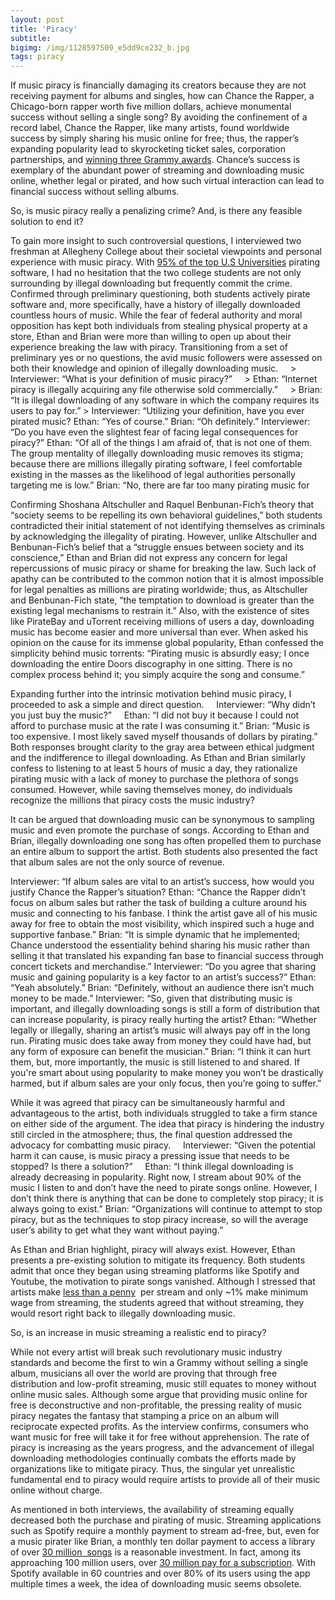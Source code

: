 ```yaml
---
layout: post
title: 'Piracy'
subtitle:
bigimg: /img/1128597509_e5dd9ce232_b.jpg
tags: piracy
---
```

  
If music piracy is financially damaging its creators because they are not receiving payment for albums and singles, how can Chance the Rapper, a Chicago-born rapper worth five million dollars, achieve monumental success without selling a single song? By avoiding the confinement of a record label, Chance the Rapper, like many artists, found worldwide success by simply sharing his music online for free; thus, the rapper’s expanding popularity lead to skyrocketing ticket sales, corporation partnerships, and [winning three Grammy awards](http://www.chicagotribune.com/entertainment/chicagoinc/ct-chance-the-rapper-grammy-awards-20170212-story.html). Chance’s success is exemplary of the abundant power of streaming and downloading music online, whether legal or pirated, and how such virtual interaction can lead to financial success without selling albums. 

So, is music piracy really a penalizing crime? And, is there any feasible solution to end it?

To gain more insight to such controversial questions, I interviewed two freshman at Allegheny College about their societal viewpoints and personal experience with music piracy. With [95% of the top U.S Universities](https://www.revulytics.com/resources/stat-watch) pirating software, I had no hesitation that the two college students are not only surrounding by illegal downloading but frequently commit the crime. Confirmed through preliminary questioning, both students actively pirate software and, more specifically, have a history of illegally downloaded countless hours of music. While the fear of federal authority and moral opposition has kept both individuals from stealing physical property at a store, Ethan and Brian were more than willing to open up about their experience breaking the law with piracy. Transitioning from a set of preliminary yes or no questions, the avid music followers were assessed on both their knowledge and opinion of illegally downloading music. 
    > Interviewer: “What is your definition of music piracy?”
    > Ethan: “Internet piracy is illegally acquiring any file otherwise sold commercially.”
    > Brian: “It is illegal downloading of any software in which the company requires its users to pay for.”
    > Interviewer: “Utilizing your definition, have you ever pirated music? 
    Ethan: “Yes of course.”
    Brian: “Oh definitely.”
    Interviewer: “Do you have even the slightest fear of facing legal consequences for piracy?”
    Ethan: “Of all of the things I am afraid of, that is not one of them. The group mentality of illegally downloading music removes its     stigma; because there are millions illegally pirating software, I feel comfortable existing in the masses as the likelihood of legal     authorities personally targeting me is low.”
    Brian: “No, there are far too many pirating music for 

Confirming Shoshana Altschuller and Raquel Benbunan-Fich’s theory that “society seems to be repelling its own behavioral guidelines,” both students contradicted their initial statement of not identifying themselves as criminals by acknowledging the illegality of pirating. However, unlike Altschuller and Benbunan-Fich’s belief that a “struggle ensues between society and its conscience,” Ethan and Brian did not express any concern for legal repercussions of music piracy or shame for breaking the law. Such lack of apathy can be contributed to the common notion that it is almost impossible for legal penalties as millions are pirating worldwide; thus, as Altschuller and Benbunan-Fich state, “the temptation to download is greater than the existing legal mechanisms to restrain it.” Also, with the existence of sites like PirateBay and uTorrent receiving millions of users a day, downloading music has become easier and more universal than ever. When asked his opinion on the cause for its immense global popularity, Ethan confessed the simplicity behind music torrents: “Pirating music is absurdly easy; I once downloading the entire Doors discography in one sitting. There is no complex process behind it; you simply acquire the song and consume.”

Expanding further into the intrinsic motivation behind music piracy, I proceeded to ask a simple and direct question.
    Interviewer: “Why didn’t you just buy the music?”
    Ethan: “I did not buy it because I could not afford to purchase music at the rate I was 
    consuming it.”
    Brian: “Music is too expensive. I most likely saved myself thousands of dollars by 
    pirating.” 
Both responses brought clarity to the gray area between ethical judgment and the indifference to illegal downloading. As Ethan and Brian similarly confess to listening to at least 5 hours of music a day, they rationalize pirating music with a lack of money to purchase the plethora of songs consumed. However, while saving themselves money, do individuals recognize the millions that piracy costs the music industry?

It can be argued that downloading music can be synonymous to sampling music and even promote the purchase of songs. According to Ethan and Brian, illegally downloading one song has often propelled them to purchase an entire album to support the artist. Both students also presented the fact that album sales are not the only source of revenue.
    
   Interviewer: “If album sales are vital to an artist’s success, how would you justify Chance 
    the Rapper’s situation?
    Ethan: “Chance the Rapper didn’t focus on album sales but rather the task of building a culture around his music and connecting to       his fanbase. I think the artist gave all of his music away for free to obtain the most visibility, which inspired such a huge and       supportive fanbase.”
    Brian: “It is simple dynamic that he implemented; Chance understood the essentiality behind sharing his music rather than selling       it that translated his expanding fan base to financial success through concert tickets and merchandise.”
    Interviewer: “Do you agree that sharing music and gaining popularity is a key factor to an artist’s success?”
    Ethan: “Yeah absolutely.”
    Brian: “Definitely, without an audience there isn’t much money to be made.”
    Interviewer: “So, given that distributing music is important, and illegally downloading songs is still a form of distribution that       can increase popularity, is piracy really hurting the artist?
    Ethan: “Whether legally or illegally, sharing an artist’s music will always pay off in the long run. Pirating music does take away       from money they could have had, but any form of exposure can benefit the musician.”
    Brian: “I think it can hurt them, but, more importantly, the music is still listened to and shared. If you're smart about using         popularity to make money you won’t be drastically harmed, but if album sales are your only focus, then you’re going to suffer.” 

While it was agreed that piracy can be simultaneously harmful and advantageous to the artist, both individuals struggled to take a firm stance on either side of the argument. The idea that piracy is hindering the industry still circled in the atmosphere; thus, the final question addressed the advocacy for combatting music piracy.
    
   Interviewer: “Given the potential harm it can cause, is music piracy a pressing issue that 
    needs to be stopped? Is there a solution?”
    Ethan: “I think illegal downloading is already decreasing in popularity. Right now, I 
    stream about 90% of the music I listen to and don’t have the need to pirate songs online. However, I don’t think there is anything       that can be done to completely stop piracy; it is always going to exist.”
    Brian: “Organizations will continue to attempt to stop piracy, but as the techniques to stop piracy increase, so will the average       user’s ability to get what they want without paying.”

As Ethan and Brian highlight, piracy will always exist. However, Ethan presents a pre-existing solution to mitigate its frequency. Both students admit that once they began using streaming platforms like Spotify and Youtube, the motivation to pirate songs vanished. Although I stressed that artists make [less than a penny](http://www.informationisbeautiful.net/visualizations/how-much-do-music-artists-earn-online-2015-remix/)  per stream and only ~1% make minimum wage from streaming, the students agreed that without streaming, they would resort right back to illegally downloading music. 

So, is an increase in music streaming a realistic end to piracy?

While not every artist will break such revolutionary music industry standards and become the first to win a Grammy without selling a single album, musicians all over the world are proving that through free distribution and low-profit streaming, music still equates to money without online music sales. Although some argue that providing music online for free is deconstructive and non-profitable, the pressing reality of music piracy negates the fantasy that stamping a price on an album will reciprocate expected profits. As the interview confirms, consumers who want music for free will take it for free without apprehension. The rate of piracy is increasing as the years progress, and the advancement of illegal downloading methodologies continually combats the efforts made by organizations like to mitigate piracy. Thus, the singular yet unrealistic fundamental end to piracy would require artists to provide all of their music online without charge.

As mentioned in both interviews, the availability of streaming equally decreased both the purchase and pirating of music. Streaming applications such as Spotify require a monthly payment to stream ad-free, but, even for a music pirater like Brian, a monthly ten dollar payment to access a library of over [30 million  songs](http://expandedramblings.com/index.php/spotify-statistics/) is a reasonable investment. In fact, among its approaching 100 million users, over [30 million pay for a subscription](https://www.forbes.com/sites/hughmcintyre/2016/03/21/with-30-million-users-spotify-is-gaining-subscribers-faster-and-faster/#4034555f45c3). With Spotify available in 60 countries and over 80% of its users using the app multiple times a week, the idea of downloading music seems obsolete. 
